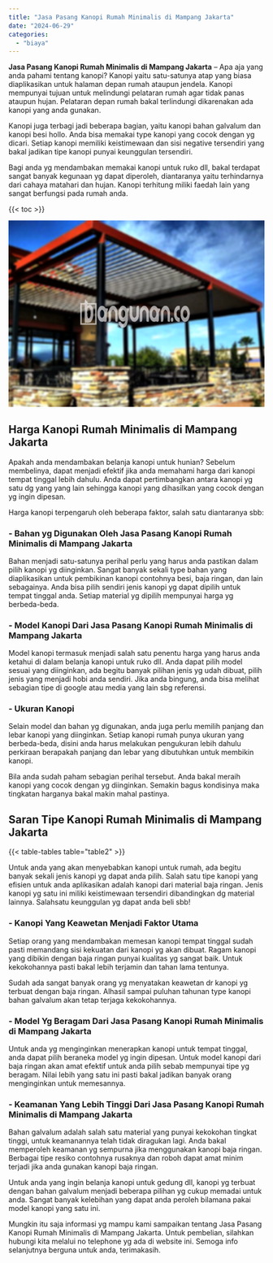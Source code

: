 ```yaml
---
title: "Jasa Pasang Kanopi Rumah Minimalis di Mampang Jakarta"
date: "2024-06-29"
categories: 
  - "biaya"
---
```


**Jasa Pasang Kanopi Rumah Minimalis di Mampang Jakarta** – Apa aja yang anda pahami tentang kanopi? Kanopi yaitu satu-satunya atap yang biasa diaplikasikan untuk halaman depan rumah ataupun jendela. Kanopi mempunyai tujuan untuk melindungi pelataran rumah agar tidak panas ataupun hujan. Pelataran depan rumah bakal terlindungi dikarenakan ada kanopi yang anda gunakan.

Kanopi juga terbagi jadi beberapa bagian, yaitu kanopi bahan galvalum dan kanopi besi hollo. Anda bisa memakai type kanopi yang cocok dengan yg dicari. Setiap kanopi memiliki keistimewaan dan sisi negative tersendiri yang bakal jadikan tipe kanopi punyai keunggulan tersendiri.

Bagi anda yg mendambakan memakai kanopi untuk ruko dll, bakal terdapat sangat banyak kegunaan yg dapat diperoleh, diantaranya yaitu terhindarnya dari cahaya matahari dan hujan. Kanopi terhitung miliki faedah lain yang sangat berfungsi pada rumah anda.

{{< toc >}}

![Jasa Pasang Kanopi Rumah Minimalis di Mampang Jakarta](/images/harga-kanopi-minimalis-12.png)

## Harga Kanopi Rumah Minimalis di Mampang Jakarta

Apakah anda mendambakan belanja kanopi untuk hunian? Sebelum membelinya, dapat menjadi efektif jika anda memahami harga dari kanopi tempat tinggal lebih dahulu. Anda dapat pertimbangkan antara kanopi yg satu dg yang yang lain sehingga kanopi yang dihasilkan yang cocok dengan yg ingin dipesan.

Harga kanopi terpengaruh oleh beberapa faktor, salah satu diantaranya sbb:

### \- Bahan yg Digunakan Oleh Jasa Pasang Kanopi Rumah Minimalis di Mampang Jakarta

Bahan menjadi satu-satunya perihal perlu yang harus anda pastikan dalam pilih kanopi yg diinginkan. Sangat banyak sekali type bahan yang diaplikasikan untuk pembikinan kanopi contohnya besi, baja ringan, dan lain sebagainya. Anda bisa pilih sendiri jenis kanopi yg dapat dipilih untuk tempat tinggal anda. Setiap material yg dipilih mempunyai harga yg berbeda-beda.

### \- Model Kanopi Dari Jasa Pasang Kanopi Rumah Minimalis di Mampang Jakarta

Model kanopi termasuk menjadi salah satu penentu harga yang harus anda ketahui di dalam belanja kanopi untuk ruko dll. Anda dapat pilih model sesuai yang diinginkan, ada begitu banyak pilihan jenis yg udah dibuat, pilih jenis yang menjadi hobi anda sendiri. Jika anda bingung, anda bisa melihat sebagian tipe di google atau media yang lain sbg referensi.

### \- Ukuran Kanopi

Selain model dan bahan yg digunakan, anda juga perlu memilih panjang dan lebar kanopi yang diinginkan. Setiap kanopi rumah punya ukuran yang berbeda-beda, disini anda harus melakukan pengukuran lebih dahulu perkiraan berapakah panjang dan lebar yang dibutuhkan untuk membikin kanopi.

Bila anda sudah paham sebagian perihal tersebut. Anda bakal meraih kanopi yang cocok dengan yg diinginkan. Semakin bagus kondisinya maka tingkatan harganya bakal makin mahal pastinya.

## Saran Tipe Kanopi Rumah Minimalis di Mampang Jakarta

{{< table-tables table="table2" >}}

Untuk anda yang akan menyebabkan kanopi untuk rumah, ada begitu banyak sekali jenis kanopi yg dapat anda pilih. Salah satu tipe kanopi yang efisien untuk anda aplikasikan adalah kanopi dari material baja ringan. Jenis kanopi yg satu ini miliki keistimewaan tersendiri dibandingkan dg material lainnya. Salahsatu keunggulan yg dapat anda beli sbb!

### \- Kanopi Yang Keawetan Menjadi Faktor Utama

Setiap orang yang mendambakan memesan kanopi tempat tinggal sudah pasti memandang sisi kekuatan dari kanopi yg akan dibuat. Ragam kanopi yang dibikin dengan baja ringan punyai kualitas yg sangat baik. Untuk kekokohannya pasti bakal lebih terjamin dan tahan lama tentunya.

Sudah ada sangat banyak orang yg menyatakan keawetan dr kanopi yg terbuat dengan baja ringan. Alhasil sampai puluhan tahunan type kanopi bahan galvalum akan tetap terjaga kekokohannya.

### \- Model Yg Beragam Dari Jasa Pasang Kanopi Rumah Minimalis di Mampang Jakarta

Untuk anda yg menginginkan menerapkan kanopi untuk tempat tinggal, anda dapat pilih beraneka model yg ingin dipesan. Untuk model kanopi dari baja ringan akan amat efektif untuk anda pilih sebab mempunyai tipe yg beragam. Nilai lebih yang satu ini pasti bakal jadikan banyak orang menginginkan untuk memesannya.

### \- Keamanan Yang Lebih Tinggi Dari Jasa Pasang Kanopi Rumah Minimalis di Mampang Jakarta

Bahan galvalum adalah salah satu material yang punyai kekokohan tingkat tinggi, untuk keamanannya telah tidak diragukan lagi. Anda bakal memperoleh keamanan yg sempurna jika menggunakan kanopi baja ringan. Berbagai tipe resiko contohnya rusaknya dan roboh dapat amat minim terjadi jika anda gunakan kanopi baja ringan.

Untuk anda yang ingin belanja kanopi untuk gedung dll, kanopi yg terbuat dengan bahan galvalum menjadi beberapa pilihan yg cukup memadai untuk anda. Sangat banyak kelebihan yang dapat anda peroleh bilamana pakai model kanopi yang satu ini.

Mungkin itu saja informasi yg mampu kami sampaikan tentang Jasa Pasang Kanopi Rumah Minimalis di Mampang Jakarta. Untuk pembelian, silahkan hubungi kita melalui no telephone yg ada di website ini. Semoga info selanjutnya berguna untuk anda, terimakasih.
